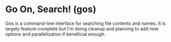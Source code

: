 # Go On, Search! (gos)
Gos is a command-line interface for searching file contents and names.
It is largely feature-complete but I'm doing cleanup and planning to
add new options and parallelization if beneficial enough.
